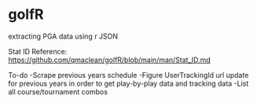 # golfR
extracting PGA data using r JSON

Stat ID Reference: https://github.com/qmaclean/golfR/blob/main/man/Stat_ID.md


To-do
-Scrape previous years schedule
-Figure UserTrackingId url update for previous years in order to get play-by-play data and tracking data
-List all course/tournament combos

